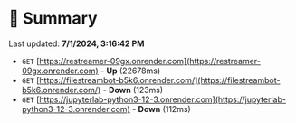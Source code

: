 # 📖 Summary
Last updated: **7/1/2024, 3:16:42 PM**

- `GET` [https://restreamer-09gx.onrender.com](https://restreamer-09gx.onrender.com) - **Up** (22678ms)
- `GET` [https://filestreambot-b5k6.onrender.com/](https://filestreambot-b5k6.onrender.com/) - **Down** (123ms)
- `GET` [https://jupyterlab-python3-12-3.onrender.com](https://jupyterlab-python3-12-3.onrender.com) - **Down** (112ms)
